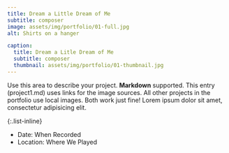 ```yaml
---
title: Dream a Little Dream of Me
subtitle: composer
image: assets/img/portfolio/01-full.jpg
alt: Shirts on a hanger

caption:
  title: Dream a Litle Dream of Me
  subtitle: composer
  thumbnail: assets/img/portfolio/01-thumbnail.jpg
---
```

Use this area to describe your project. **Markdown** supported. This entry (project1.md) uses links for the image sources. All other projects in the portfolio use local images. Both work just fine! Lorem ipsum dolor sit amet, consectetur adipisicing elit. 

{:.list-inline}
- Date: When Recorded
- Location: Where We Played
